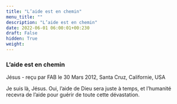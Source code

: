 ```yaml
---
title: "L’aide est en chemin"
menu_title: ""
description: "L’aide est en chemin"
date: 2022-06-01 06:00:01+00:230
draft: False
hidden: True
weight:
---
```

### L’aide est en chemin

Jésus - reçu par FAB le 30 Mars 2012, Santa Cruz, Californie, USA



Je suis là, Jésus. Oui, l’aide de Dieu sera juste à temps, et l’humanité recevra de l’aide pour guérir de toute cette dévastation.
